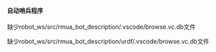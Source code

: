#### 自动哨兵程序

缺少robot_ws/src/rmua_bot_description/.vscode/browse.vc.db文件

缺少robot_ws/src/rmua_bot_description/urdf/.vscode/browse.vc.db文件
